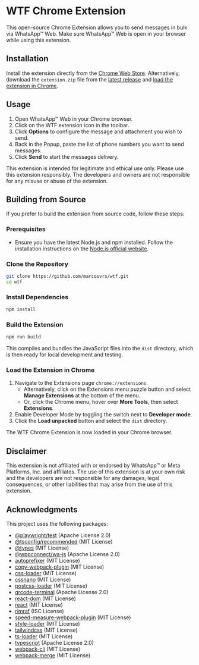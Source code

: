 # WTF Chrome Extension

This open-source Chrome Extension allows you to send messages in bulk via WhatsApp™ Web. Make sure WhatsApp™ Web is open in your browser while using this extension.

## Installation

Install the extension directly from the [Chrome Web Store](https://chrome.google.com/webstore/detail/wtf/kcdlihaidnmkenhlnofkjfoachidbnif).
Alternatively, download the `extension.zip` file from the [latest release](https://github.com/marcosvrs/wtf/releases) and [load the extension in Chrome](#load-the-extension-in-chrome).

## Usage

1. Open WhatsApp™ Web in your Chrome browser.
2. Click on the WTF extension icon in the toolbar.
3. Click **Options** to configure the message and attachment you wish to send.
4. Back in the Popup, paste the list of phone numbers you want to send messages.
5. Click **Send** to start the messages delivery.

This extension is intended for legitimate and ethical use only. Please use this extension responsibly. The developers and owners are not responsible for any misuse or abuse of the extension.

## Building from Source

If you prefer to build the extension from source code, follow these steps:

### Prerequisites

- Ensure you have the latest Node.js and npm installed. Follow the installation instructions on the [Node.js official website](https://nodejs.org/).

### Clone the Repository

```bash
git clone https://github.com/marcosvrs/wtf.git
cd wtf
```

### Install Dependencies

```bash
npm install
```

### Build the Extension

```bash
npm run build
```

This compiles and bundles the JavaScript files into the `dist` directory, which is then ready for local development and testing.

### Load the Extension in Chrome

1. Navigate to the Extensions page `chrome://extensions`.
   - Alternatively, click on the Extensions menu puzzle button and select **Manage Extensions** at the bottom of the menu.
   - Or, click the Chrome menu, hover over **More Tools**, then select **Extensions**.
2. Enable Developer Mode by toggling the switch next to **Developer mode**.
3. Click the **Load unpacked** button and select the `dist` directory.

The WTF Chrome Extension is now loaded in your Chrome browser.

## Disclaimer

This extension is not affiliated with or endorsed by WhatsApp™ or Meta Platforms, Inc. and affiliates. The use of this extension is at your own risk and the developers are not responsible for any damages, legal consequences, or other liabilities that may arise from the use of this extension.

## Acknowledgments

This project uses the following packages:

- [@playwright/test](https://github.com/microsoft/playwright) (Apache License 2.0)
- [@tsconfig/recommended](https://github.com/tsconfig/bases) (MIT License)
- [@types](https://github.com/DefinitelyTyped/DefinitelyTyped) (MIT License)
- [@wppconnect/wa-js](https://github.com/wppconnect-team/wa-js) (Apache License 2.0)
- [autoprefixer](https://github.com/postcss/autoprefixer) (MIT License)
- [copy-webpack-plugin](https://github.com/webpack-contrib/copy-webpack-plugin) (MIT License)
- [css-loader](https://github.com/webpack-contrib/css-loader) (MIT License)
- [cssnano](https://github.com/cssnano/cssnano) (MIT License)
- [postcss-loader](https://github.com/webpack-contrib/postcss-loader) (MIT License)
- [qrcode-terminal](https://github.com/gtanner/qrcode-terminal) (Apache License 2.0)
- [react-dom](https://github.com/facebook/react) (MIT License)
- [react](https://github.com/facebook/react) (MIT License)
- [rimraf](https://github.com/isaacs/rimraf) (ISC License)
- [speed-measure-webpack-plugin](https://github.com/stephencookdev/speed-measure-webpack-plugin) (MIT License)
- [style-loader](https://github.com/webpack-contrib/style-loader) (MIT License)
- [tailwindcss](https://github.com/tailwindlabs/tailwindcss) (MIT License)
- [ts-loader](https://github.com/TypeStrong/ts-loader) (MIT License)
- [typescript](https://github.com/microsoft/TypeScript) (Apache License 2.0)
- [webpack-cli](https://github.com/webpack/webpack-cli) (MIT License)
- [webpack-merge](https://github.com/survivejs/webpack-merge) (MIT License)
